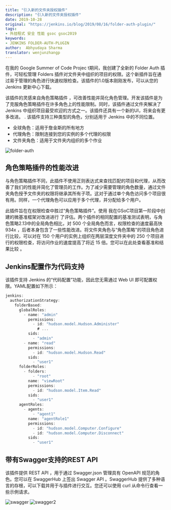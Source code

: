 ```yaml
---
title: "引入新的文件夹授权插件"
description: "引入新的文件夹授权插件"
date: 2019-10-28
original: "https://jenkins.io/blog/2019/08/16/folder-auth-plugin/"
tags:
- 外挂程式 安全 性能 gsoc gsoc2019
keywords:
- JENKINS FOLDER-AUTH-PLUGIN
author:  Abhyudaya Sharma
translator: wenjunzhangp
---
```


在我的 Google Summer of Code Projec t期间，我创建了全新的 Folder Auth 插件，可轻松管理 Folders 插件对文件夹中组织的项目的权限。这个新插件旨在通过易于管理的角色进行快速权限检查。该插件的1.0版本刚刚发布，可以从您的 Jenkins 更新中心下载。

该插件的灵感来自角色策略插件 ，可改善性能并简化角色管理。开发该插件是为了克服角色策略插件在许多角色上的性能限制。同时，该插件通过文件夹解决了 Jenkins 中组织项目最受欢迎的方式之一。该插件还具有一个新的UI，将来会有更多改进。
.
该插件支持三种类型的角色，分别适用于 Jenkins 中的不同位置。
* 全球角色：适用于詹金斯的所有地方
* 代理角色：限制连接到您的实例的多个代理的权限
* 文件夹角色：适用于文件夹内组织的多个作业

![folder-auth](folder-auth.png)

## 角色策略插件的性能改进
与角色策略插件不同，此插件不使用正则表达式来查找匹配的项目和代理，从而改善了我们的性能并简化了管理员的工作。为了减少需要管理的角色数量，通过文件夹角色授予文件夹的权限将继承其所有子项。这对于通过单个角色访问多个项目很有用。同样，一个代理角色可以应用于多个代理，并分配给多个用户。

此插件旨在在权限检查中胜过“角色策略插件”。使用 我在GSoC项目第一阶段中创建的微基准框架对改进进行 了评估。两个插件的相同配置的基准测试表明，与角色策略2.13中的全局角色相比，对 500 个全局角色而言，权限检查的速度最高快 934x ，后者本身包含了一些性能改进。将文件夹角色与“角色策略”的项目角色进行比较，可以对在 150 个用户的实例上组织在两层深度文件夹中的 250 个项目进行的权限检查，将访问作业的速度提高了将近 15 倍。您可以在此处查看基准和结果比较 。

## Jenkins配置作为代码支持
该插件支持 Jenkins 的“代码配置”功能，因此您无需通过 Web UI 即可配置权限。YAML配置如下所示：

``` javascript
jenkins:
  authorizationStrategy:
    folderBased:
      globalRoles:
        - name: "admin"
          permissions:
            - id: "hudson.model.Hudson.Administer"
              # ...
          sids:
            - "admin"
        - name: "read"
          permissions:
            - id: "hudson.model.Hudson.Read"
          sids:
            - "user1"
      folderRoles:
        - folders:
            - "root"
          name: "viewRoot"
          permissions:
            - id: "hudson.model.Item.Read"
          sids:
            - "user1"
      agentRoles:
        - agents:
            - "agent1"
          name: "agentRole1"
          permissions:
            - id: "hudson.model.Computer.Configure"
            - id: "hudson.model.Computer.Disconnect"
          sids:
            - "user1"
```
## 带有Swagger支持的REST API

该插件提供 REST API ，用于通过 Swagger.json 管理具有 OpenAPI 规范的角色。您可以在 SwaggerHub 上签出 Swagger API  。SwaggerHub 提供了多种语言的存根，可以下载并用于与插件进行交互。您还可以使用 curl   从命令行查看一些示例请求。

![swagger](swagger.png)
![swagger2](swagger2.png)

